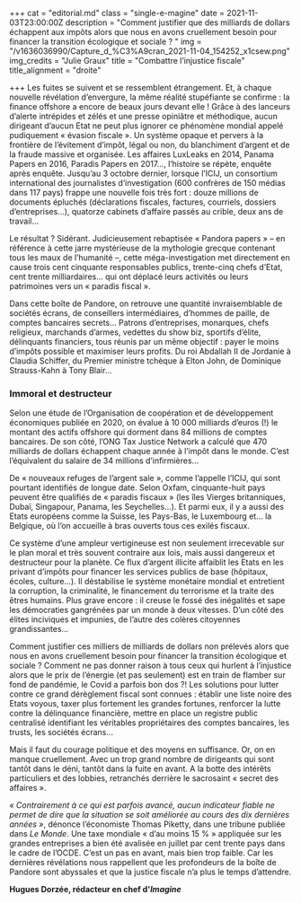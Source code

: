 +++
cat = "editorial.md"
class = "single-e-magine"
date = 2021-11-03T23:00:00Z
description = "Comment justifier que des milliards de dollars échappent aux impôts alors que nous en avons cruellement besoin pour financer la transition écologique et sociale ? "
img = "/v1636036990/Capture_d_%C3%A9cran_2021-11-04_154252_x1csew.png"
img_credits = "Julie Graux"
title = "Combattre l’injustice fiscale"
title_alignment = "droite"

+++
Les fuites se suivent et se ressemblent étrangement. Et, à chaque nouvelle révélation d’envergure, la même réalité stupéfiante se confirme : la finance offshore a encore de beaux jours devant elle ! Grâce à des lanceurs d’alerte intrépides et zélés et une presse opiniâtre et méthodique, aucun dirigeant d’aucun Etat ne peut plus ignorer ce phénomène mondial appelé pudiquement « évasion fiscale ». Un système opaque et pervers à la frontière de l’évitement d’impôt, légal ou non, du blanchiment d’argent et de la fraude massive et organisée. Les affaires LuxLeaks en 2014, Panama Papers en 2016, Paradis Papers en 2017…, l’histoire se répète, enquête après enquête. Jusqu’au 3 octobre dernier, lorsque l’ICIJ, un consortium international des journalistes d’investigation (600 confrères de 150 médias dans 117 pays) frappe une nouvelle fois très fort : douze millions de documents épluchés (déclarations fiscales, factures, courriels, dossiers d’entreprises…), quatorze cabinets d’affaire passés au crible, deux ans de travail… 

Le résultat ? Sidérant. Judicieusement rebaptisée « Pandora papers » – en référence à cette jarre mystérieuse de la mythologie grecque contenant tous les maux de l’humanité –, cette méga-investigation met directement en cause trois cent cinquante responsables publics, trente-cinq chefs d’Etat, cent trente milliardaires… qui ont déplacé leurs activités ou leurs patrimoines vers un « paradis fiscal ». 

Dans cette boîte de Pandore, on retrouve une quantité invraisemblable de sociétés écrans, de conseillers intermédiaires, d’hommes de paille, de comptes bancaires secrets… Patrons d’entreprises, monarques, chefs religieux, marchands d’armes, vedettes du show biz, sportifs d’élite, délinquants financiers, tous réunis par un même objectif : payer le moins d’impôts possible et maximiser leurs profits. Du roi Abdallah II de Jordanie à Claudia Schiffer, du Premier ministre tchèque à Elton John, de Dominique Strauss-Kahn à Tony Blair… 

### Immoral et destructeur

Selon une étude de l’Organisation de coopération et de développement économiques publiée en 2020, on évalue à 10 000 milliards d’euros (!) le montant des actifs offshore qui dorment dans 84 millions de comptes bancaires. De son côté, l’ONG Tax Justice Network a calculé que 470 milliards de dollars échappent chaque année à l’impôt dans le monde. C’est l’équivalent du salaire de 34 millions d’infirmières… 

De « nouveaux refuges de l’argent sale », comme l’appelle l’ICIJ, qui sont pourtant identifiés de longue date. Selon Oxfam, cinquante-huit pays peuvent être qualifiés de « paradis fiscaux » (les îles Vierges britanniques, Dubaï, Singapour, Panama, les Seychelles…). Et parmi eux, il y a aussi des Etats européens comme la Suisse, les Pays-Bas, le Luxembourg et… la Belgique, où l’on accueille à bras ouverts tous ces exilés fiscaux. 

Ce système d’une ampleur vertigineuse est non seulement irrecevable sur le plan moral et très souvent contraire aux lois, mais aussi dangereux et destructeur pour la planète. Ce flux d’argent illicite affaiblit les Etats en les privant d’impôts pour financer les services publics de base (hôpitaux, écoles, culture…). Il déstabilise le système monétaire mondial et entretient la corruption, la criminalité, le financement du terrorisme et la traite des êtres humains. Plus grave encore : il creuse le fossé des inégalités et sape les démocraties gangrénées par un monde à deux vitesses. D’un côté des élites inciviques et impunies, de l’autre des colères citoyennes grandissantes… 

Comment justifier ces milliers de milliards de dollars non prélevés alors que nous en avons cruellement besoin pour financer la transition écologique et sociale ? Comment ne pas donner raison à tous ceux qui hurlent à l’injustice alors que le prix de l’énergie (et pas seulement) est en train de flamber sur fond de pandémie, le Covid a parfois bon dos ?! Les solutions pour lutter contre ce grand dérèglement fiscal sont connues : établir une liste noire des Etats voyous, taxer plus fortement les grandes fortunes, renforcer la lutte contre la délinquance financière, mettre en place un registre public centralisé identifiant les véritables propriétaires des comptes bancaires, les trusts, les sociétés écrans… 

Mais il faut du courage politique et des moyens en suffisance. Or, on en manque cruellement. Avec un trop grand nombre de dirigeants qui sont tantôt dans le déni, tantôt dans la fuite en avant. A la botte des intérêts particuliers et des lobbies, retranchés derrière le sacrosaint « secret des affaires ». 

_« Contrairement à ce qui est parfois avancé, aucun indicateur fiable ne permet de dire que la situation se soit améliorée au cours des dix dernières années »_, dénonce l’économiste Thomas Piketty, dans une tribune publiée dans _Le Monde_. Une taxe mondiale « d’au moins 15 % » appliquée sur les grandes entreprises a bien été avalisée en juillet par cent trente pays dans le cadre de l’OCDE. C’est un pas en avant, mais bien trop faible. Car les dernières révélations nous rappellent que les profondeurs de la boîte de Pandore sont abyssales et que la justice fiscale n’a plus le temps d’attendre. 

**Hugues Dorzée, rédacteur en chef d'_Imagine_**